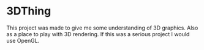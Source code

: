 # 3DThing

This project was made to give me some understanding of 3D graphics. Also as a place to play with 3D rendering. If this was a serious project I would use OpenGL.
